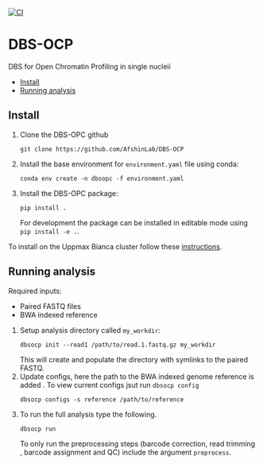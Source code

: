 [![CI](https://github.com/AfshinLab/DBS-OCP/workflows/CI/badge.svg?branch=main)](https://github.com/AfshinLab/DBS-OCP/actions?query=branch%3Amain)

# DBS-OCP
DBS for Open Chromatin Profiling in single nucleii 

- [Install](#install)
- [Running analysis](#running-analysis)

## Install

1. Clone the DBS-OPC github
    ```
    git clone https://github.com/AfshinLab/DBS-OCP 
    ```

2. Install the base environment for `environment.yaml` file using conda:
    ```
    conda env create -n dbsopc -f environment.yaml 
    ```

3. Install the DBS-OPC package:
    ```
    pip install . 
    ```
    For development the package can be installed in editable mode using `pip
     install -e .`. 
     
To install on the Uppmax Bianca cluster follow these [instructions](doc/bianca_install.rst).
     

## Running analysis

Required inputs:
- Paired FASTQ files
- BWA indexed reference 

1. Setup analysis directory called `my_workdir`:
    ```
    dbsocp init --read1 /path/to/read.1.fastq.gz my_workdir 
    ```
   This will create and populate the directory with symlinks to the paired
    FASTQ. 
2. Update configs, here the path to the BWA indexed genome reference is added
. To view current configs jsut run `dbsocp config` 
    ```
    dbsocp configs -s reference /path/to/reference
    ```
3. To run the full analysis type the following.  
    ```
    dbsocp run
    ```
   To only run the preprocessing steps (barcode correction, read trimming
   , barcode assignment and QC) include the argument `preprocess`. 

